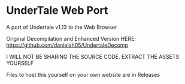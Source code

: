 # UnderTale Web Port
A port of Undertale v1.13 to the Web Browser

Original Decompilation and Enhanced Version HERE: https://github.com/danielah05/UndertaleDecomp

I WILL NOT BE SHARING THE SOURCE CODE. EXTRACT THE ASSETS YOURSELF

Files to host this yourself on your own website are in Releases
